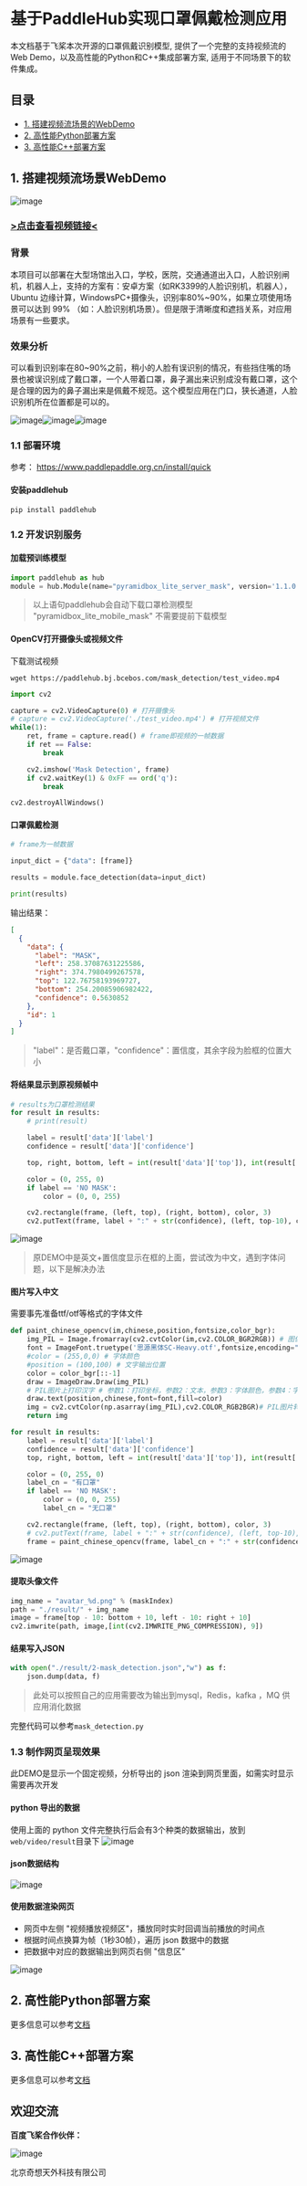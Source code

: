 # 基于PaddleHub实现口罩佩戴检测应用

本文档基于飞桨本次开源的口罩佩戴识别模型, 提供了一个完整的支持视频流的Web Demo，以及高性能的Python和C++集成部署方案, 适用于不同场景下的软件集成。

## 目录
- [1. 搭建视频流场景的WebDemo](#1-搭建视频流场景webdemo)
- [2. 高性能Python部署方案](#2-高性能Python部署方案)
- [3. 高性能C++部署方案](#3-高性能c部署方案)

## 1. 搭建视频流场景WebDemo
![image](./images/web1.jpg)


### [>点击查看视频链接<](https://www.bilibili.com/video/av88962128)

### 背景
本项目可以部署在大型场馆出入口，学校，医院，交通通道出入口，人脸识别闸机，机器人上，支持的方案有：安卓方案（如RK3399的人脸识别机，机器人），Ubuntu 边缘计算，WindowsPC+摄像头，识别率80%~90%，如果立项使用场景可以达到 99% （如：人脸识别机场景）。但是限于清晰度和遮挡关系，对应用场景有一些要求。

### 效果分析
可以看到识别率在80~90%之前，稍小的人脸有误识别的情况，有些挡住嘴的场景也被误识别成了戴口罩，一个人带着口罩，鼻子漏出来识别成没有戴口罩，这个是合理的因为的鼻子漏出来是佩戴不规范。这个模型应用在门口，狭长通道，人脸识别机所在位置都是可以的。

![image](./images/mask1.jpg)![image](./images/mask2.jpg)![image](./images/mask3.jpg)

### 1.1 部署环境
参考： https://www.paddlepaddle.org.cn/install/quick

#### 安装paddlehub
`pip install paddlehub`


### 1.2 开发识别服务
#### 加载预训练模型
```python
import paddlehub as hub
module = hub.Module(name="pyramidbox_lite_server_mask", version='1.1.0') #口罩检测模型
```

>以上语句paddlehub会自动下载口罩检测模型 "pyramidbox_lite_mobile_mask" 不需要提前下载模型

#### OpenCV打开摄像头或视频文件

下载测试视频

```
wget https://paddlehub.bj.bcebos.com/mask_detection/test_video.mp4
```

```python
import cv2

capture = cv2.VideoCapture(0) # 打开摄像头
# capture = cv2.VideoCapture('./test_video.mp4') # 打开视频文件
while(1):
    ret, frame = capture.read() # frame即视频的一帧数据
    if ret == False:
        break

    cv2.imshow('Mask Detection', frame)
    if cv2.waitKey(1) & 0xFF == ord('q'):
        break

cv2.destroyAllWindows()
```

#### 口罩佩戴检测
```python
# frame为一帧数据

input_dict = {"data": [frame]}

results = module.face_detection(data=input_dict)

print(results)
```
输出结果：
```json
[
  {
    "data": {
      "label": "MASK",
      "left": 258.37087631225586,
      "right": 374.7980499267578,
      "top": 122.76758193969727,
      "bottom": 254.20085906982422,
      "confidence": 0.5630852
    },
    "id": 1
  }
]
```
>"label"：是否戴口罩，"confidence"：置信度，其余字段为脸框的位置大小

#### 将结果显示到原视频帧中
```python
# results为口罩检测结果
for result in results:
    # print(result)

    label = result['data']['label']
    confidence = result['data']['confidence']

    top, right, bottom, left = int(result['data']['top']), int(result['data']['right']), int(result['data']['bottom']), int(result['data']['left'])

    color = (0, 255, 0)
    if label == 'NO MASK':
        color = (0, 0, 255)

    cv2.rectangle(frame, (left, top), (right, bottom), color, 3)
    cv2.putText(frame, label + ":" + str(confidence), (left, top-10), cv2.FONT_HERSHEY_SIMPLEX, 0.8, color, 2)
```
![image](./images/maskdetection_1.jpg)

>原DEMO中是英文+置信度显示在框的上面，尝试改为中文，遇到字体问题，以下是解决办法

#### 图片写入中文

需要事先准备ttf/otf等格式的字体文件
```python
def paint_chinese_opencv(im,chinese,position,fontsize,color_bgr):
    img_PIL = Image.fromarray(cv2.cvtColor(im,cv2.COLOR_BGR2RGB)) # 图像从OpenCV格式转换成PIL格式
    font = ImageFont.truetype('思源黑体SC-Heavy.otf',fontsize,encoding="utf-8") # 加载字体文件
    #color = (255,0,0) # 字体颜色
    #position = (100,100) # 文字输出位置
    color = color_bgr[::-1]
    draw = ImageDraw.Draw(img_PIL)
    # PIL图片上打印汉字 # 参数1：打印坐标，参数2：文本，参数3：字体颜色，参数4：字体
    draw.text(position,chinese,font=font,fill=color)
    img = cv2.cvtColor(np.asarray(img_PIL),cv2.COLOR_RGB2BGR)# PIL图片转cv2图片
    return img
```
```python
for result in results:
    label = result['data']['label']
    confidence = result['data']['confidence']
    top, right, bottom, left = int(result['data']['top']), int(result['data']['right']), int(result['data']['bottom']), int(result['data']['left'])

    color = (0, 255, 0)
    label_cn = "有口罩"
    if label == 'NO MASK':
        color = (0, 0, 255)
        label_cn = "无口罩"

    cv2.rectangle(frame, (left, top), (right, bottom), color, 3)
    # cv2.putText(frame, label + ":" + str(confidence), (left, top-10), cv2.FONT_HERSHEY_SIMPLEX, 0.8, color, 2)
    frame = paint_chinese_opencv(frame, label_cn + ":" + str(confidence), (left, top-36), 24, color)
```
![image](./images/maskdetection_2.jpg)


#### 提取头像文件
```python
img_name = "avatar_%d.png" % (maskIndex)
path = "./result/" + img_name
image = frame[top - 10: bottom + 10, left - 10: right + 10]
cv2.imwrite(path, image,[int(cv2.IMWRITE_PNG_COMPRESSION), 9])
```


#### 结果写入JSON
```python
with open("./result/2-mask_detection.json","w") as f:
    json.dump(data, f)
```

>此处可以按照自己的应用需要改为输出到mysql，Redis，kafka ，MQ 供应用消化数据

完整代码可以参考`mask_detection.py`

### 1.3 制作网页呈现效果
此DEMO是显示一个固定视频，分析导出的 json 渲染到网页里面，如需实时显示需要再次开发

#### python 导出的数据
使用上面的 python 文件完整执行后会有3个种类的数据输出，放到`web/video/result`目录下
![image](./images/result.jpg)

#### json数据结构
![image](./images/json.jpg)

#### 使用数据渲染网页

- 网页中左侧 "视频播放视频区"，播放同时实时回调当前播放的时间点
- 根据时间点换算为帧（1秒30帧），遍历 json 数据中的数据
- 把数据中对应的数据输出到网页右侧 "信息区"

![image](./images/web2.jpg)

## 2. 高性能Python部署方案

更多信息可以参考[文档](./python/README.md)

## 3. 高性能C++部署方案

更多信息可以参考[文档](./cpp/README.md)

## 欢迎交流

**百度飞桨合作伙伴：**

![image](./images/logo.jpg)

北京奇想天外科技有限公司
